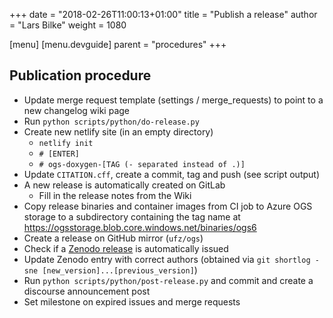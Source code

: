 +++
date = "2018-02-26T11:00:13+01:00"
title = "Publish a release"
author = "Lars Bilke"
weight = 1080

[menu]
  [menu.devguide]
    parent = "procedures"
+++

## Publication procedure

- Update merge request template (settings / merge_requests) to point to a new changelog wiki page
- Run `python scripts/python/do-release.py`
- Create new netlify site (in an empty directory)
  <!-- vale off -->
  - `netlify init`
  - `# [ENTER]`
  - `# ogs-doxygen-[TAG (- separated instead of .)]`
  <!-- vale on -->
- Update `CITATION.cff`, create a commit, tag and push (see script output)
- A new release is automatically created on GitLab
  - Fill in the release notes from the Wiki
- Copy release binaries and container images from CI job to Azure OGS storage to a subdirectory containing the tag name at <https://ogsstorage.blob.core.windows.net/binaries/ogs6>
- Create a release on GitHub mirror (`ufz/ogs`)
- Check if a [Zenodo release](https://zenodo.org/account/settings/github/repository/ufz/ogs#) is automatically issued
- Update Zenodo entry with correct authors (obtained via `git shortlog -sne [new_version]...[previous_version]`)
- Run `python scripts/python/post-release.py` and commit and create a discourse announcement post
- Set milestone on expired issues and merge requests
